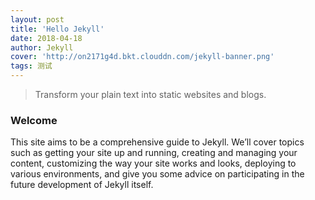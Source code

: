 ```yaml
---
layout: post
title: 'Hello Jekyll'
date: 2018-04-18
author: Jekyll
cover: 'http://on2171g4d.bkt.clouddn.com/jekyll-banner.png'
tags: 测试
---
```


> Transform your plain text into static websites and blogs.

### Welcome

This site aims to be a comprehensive guide to Jekyll. We’ll cover topics such as getting your site up and running, creating and managing your content, customizing the way your site works and looks, deploying to various environments, and give you some advice on participating in the future development of Jekyll itself.
